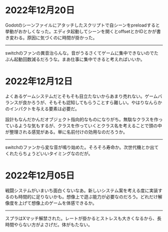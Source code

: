 # 2022年12月20日

Godotのシーンファイルにアタッチしたスクリプトで自シーンをpreloadすると挙動がおかしくなった。エディタ起動してシーンを開くとoffsetとかIDとかが書き変わる。原因に気づくのに時間が掛かった。

---

switchのファンの異音治らんな。音がうるさくてゲームに集中できないのでたぶん起動回数減るだろうな。まあ仕事に集中できると考えればいいか。

# 2022年12月12日

よくあるゲームシステムだとそもそも目立たないからあまり売れない。ゲームバランスが良かろうが、そもそも認知してもらうことすら難しい。やはりなんらかのインパクトを与える要素は必要だ。

設計もなんだかんだオブジェクト指向的なものになりがち。無駄なクラスを作っているような気もするが、クラスを作っていくとクラス名を考えることで頭の中が整理される感覚がある。単に名前付けの効用なのだろうか。

---

switchのファンから変な音が鳴り始めた。そろそろ寿命か。次世代機とか出てくれたらちょうどいいタイミングなのだが。

# 2022年12月05日

戦闘システムがいまいち面白くないなあ。新しいシステム案を考える度に実装するのも時間的に足りないかも。想像上で遊ぶ能力が必要なのだろう。どれだけ解像度を上げて想像上のゲームを体感できるか。

---

スプラはXマッチ解禁された。レートが掛かるとストレスも大きくなるから、長時間やらない方がよさげだ。体がもたない。